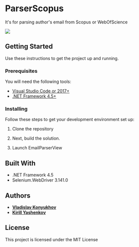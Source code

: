# ParserScopus
It's for parsing author's email from Scopus or WebOfScience

![](https://pp.userapi.com/c855216/v855216384/8f41c/QdptkGxlQW8.jpg)

## Getting Started

Use these instructions to get the project up and running.

### Prerequisites
You will need the following tools:

* [Visual Studio Code or 2017+](https://www.visualstudio.com/downloads/)
* [.NET Framework 4.5+](https://dotnet.microsoft.com/download/dotnet-framework)

### Installing

Follow these steps to get your development environment set up:

  1. Clone the repository

  2. Next, build the solution.
  
  3. Launch EmailParserView

## Built With

* .NET Framework 4.5
* Selenium.WebDriver 3.141.0 

## Authors

* [**Vladislav Konyukhov**](https://github.com/vladisa385)
* [**Kirill Yashenkov**](https://github.com/MrMagic24)

## License

This project is licensed under the MIT License
